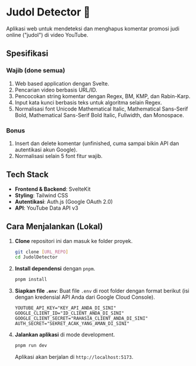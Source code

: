 # Judol Detector 🎰

Aplikasi web untuk mendeteksi dan menghapus komentar promosi judi online ("judol") di video YouTube.

## Spesifikasi
### Wajib (done semua)
1. Web based application dengan Svelte.
2. Pencarian video berbasis URL/ID.
3. Pencocokan string komentar dengan Regex, BM, KMP, dan Rabin-Karp.
4. Input kata kunci berbasis teks untuk algoritma selain Regex.
5. Normalisasi font Unicode Mathematical Italic, Mathematical Sans-Serif Bold, Mathematical Sans-Serif Bold Italic, Fullwidth, dan Monospace.

### Bonus
1. Insert dan delete komentar (unfinished, cuma sampai bikin API dan autentikasi akun Google).
2. Normalisasi selain 5 font fitur wajib.

## Tech Stack

* **Frontend & Backend**: SvelteKit
* **Styling**: Tailwind CSS
* **Autentikasi**: Auth.js (Google OAuth 2.0)
* **API**: YouTube Data API v3

## Cara Menjalankan (Lokal)

1.  **Clone** repositori ini dan masuk ke folder proyek.
    ```bash
    git clone [URL_REPO]
    cd JudolDetector
    ```
2.  **Install dependensi** dengan `pnpm`.
    ```bash
    pnpm install
    ```
3.  **Siapkan file `.env`**: Buat file `.env` di root folder dengan format berikut (isi dengan kredensial API Anda dari Google Cloud Console).
    ```
    YOUTUBE_API_KEY="KEY_API_ANDA_DI_SINI"
    GOOGLE_CLIENT_ID="ID_CLIENT_ANDA_DI_SINI"
    GOOGLE_CLIENT_SECRET="RAHASIA_CLIENT_ANDA_DI_SINI"
    AUTH_SECRET="SEKRET_ACAK_YANG_AMAN_DI_SINI"
    ```
4.  **Jalankan aplikasi** di mode development.
    ```bash
    pnpm run dev
    ```
    Aplikasi akan berjalan di `http://localhost:5173`.
